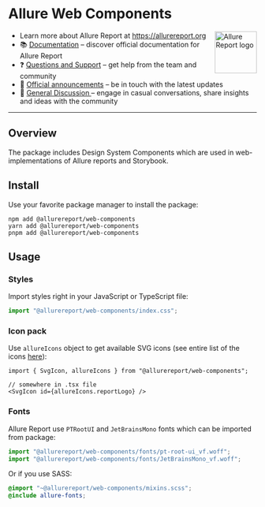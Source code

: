 # Allure Web Components

[<img src="https://allurereport.org/public/img/allure-report.svg" height="85px" alt="Allure Report logo" align="right" />](https://allurereport.org "Allure Report")

- Learn more about Allure Report at https://allurereport.org
- 📚 [Documentation](https://allurereport.org/docs/) – discover official documentation for Allure Report
- ❓ [Questions and Support](https://github.com/orgs/allure-framework/discussions/categories/questions-support) – get help from the team and community
- 📢 [Official announcements](https://github.com/orgs/allure-framework/discussions/categories/announcements) – be in touch with the latest updates
- 💬 [General Discussion ](https://github.com/orgs/allure-framework/discussions/categories/general-discussion) – engage in casual conversations, share insights and ideas with the community

---

## Overview

The package includes Design System Components which are used in web-implementations of Allure reports and Storybook.

## Install

Use your favorite package manager to install the package:

```shell
npm add @allurereport/web-components
yarn add @allurereport/web-components
pnpm add @allurereport/web-components
```

## Usage

### Styles 

Import styles right in your JavaScript or TypeScript file:

```ts
import "@allurereport/web-components/index.css";
```

### Icon pack

Use `allureIcons` object to get available SVG icons (see entire list of the icons [here](src/assets/svg/)):

```tsx
import { SvgIcon, allureIcons } from "@allurereport/web-components";

// somewhere in .tsx file
<SvgIcon id={allureIcons.reportLogo} />
```

### Fonts

Allure Report use `PTRootUI` and `JetBrainsMono` fonts which can be imported from package:

```ts
import "@allurereport/web-components/fonts/pt-root-ui_vf.woff";
import "@allurereport/web-components/fonts/JetBrainsMono_vf.woff";
```

Or if you use SASS:

```scss
@import "~@allurereport/web-components/mixins.scss";
@include allure-fonts;
```
